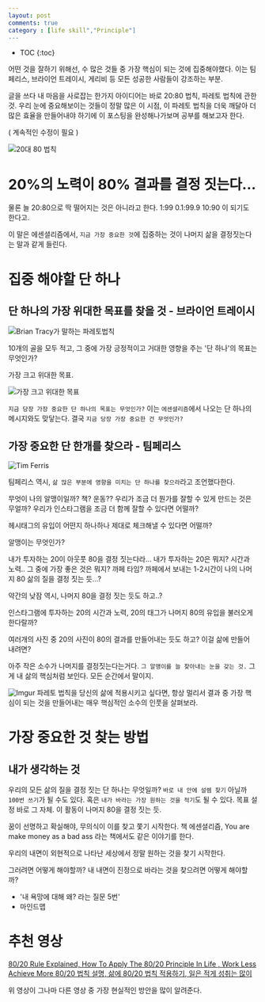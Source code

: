 ```yaml
---
layout: post
comments: true
category : [life skill","Principle"]
---
```


* TOC
{:toc}

어떤 것을 잘하기 위해선, 수 많은 것들 중 가장 핵심이 되는 것에 집중해야했다. 이는 팀페리스, 브라이언 트레이시, 게리비 등 모든 성공한 사람들이 강조하는 부분.

글을 쓰다 내 마음을 사로잡는 한가지 아이디어는 바로 20:80 법칙, 파레토 법칙에 관한 것. 우리 눈에 중요해보이는 것들이 정말 많은 이 시점, 이 파레토 법칙을 더욱 깨달아 더 많은 효율을 만들어내야 하기에 이 포스팅을 완성해나가보며 공부를 해보고자 한다.

( 계속적인 수정이 필요 )

![20대 80 법칙](https://i.imgur.com/49zSU9i.png)

# 20%의 노력이 80% 결과를 결정 짓는다...

물론 늘 20:80으로 딱 떨어지는 것은 아니라고 한다.
1:99
0.1:99.9
10:90 이 되기도 한다고.

이 말은 에센셜리즘에서, `지금 가장 중요한 것`에 집중하는 것이 나머지 삶을 결정짓는다는 말과 같게 들린다.

# 집중 해야할 단 하나

## 단 하나의 가장 위대한 목표를 찾을 것 - 브라이언 트레이시

![Brian Tracy가 말하는 파레토법칙](https://i.imgur.com/51g0hzE.jpg)

10개의 골을 모두 적고, 그 중에 가장 긍정적이고 거대한 영향을 주는 '단 하나'의 목표는 무엇인가?

가장 크고 위대한 목표.

![가장 크고 위대한 목표](https://i.imgur.com/QVsNM2G.png)


`지금 당장 가장 중요한 단 하나의 목표는 무엇인가?`
이는 `에센셜리즘`에서 나오는 단 하나의 메시지와도 맞닿는다.
결국 `지금 당장 가장 중요한 건 무엇인가?`


## 가장 중요한 단 한개를 찾으라 - 팀페리스

![Tim Ferris](https://m.media-amazon.com/images/M/MV5BMTg5MzYxMTg0NF5BMl5BanBnXkFtZTgwNTM2MTA2MDI@._V1_.jpg)

팀페리스 역시, `삶 많은 부분에 영향을 미치는 단 하나를 찾으라`라고 조언했다한다.


무엇이 나의 알맹이일까?
책?
운동??
우리가 조금 더 뭔가를 잘할 수 있게 만드는 것은 무얼까?
우리가 인스타그램을 조금 더 함께 잘할 수 있다면 어떨까?

헤시태그의 
유입이 어떤지 하나하나 제대로 체크해낼 수 있다면 어떨까?

알맹이는 무엇인가?

내가 투자하는 20이 아웃풋 80을 결정 짓는다라...
내가 투자하는 20은 뭐지?
시간과 노력..
그 중에 가장 좋은 것은 뭐지?
까페 타임?
까페에서 보내는 1-2시간이 나의 나머지 80 삶의 질을 결정 짓는 듯...?

약간의 낮잠 역시, 나머지 80을 결정 짓는 듯도 하고..?

인스타그램에 투자하는 20의 시간과 노력, 20의 태그가 나머지 80의 유입을 불러오게 한다랄까?

여러개의 사진 중 20의 사진이 80의 결과를 만들어내는 듯도 하고?
이걸 삶에 만들어 내려면?

아주 작은 소수가 나머지를 결정짓는다는거다.
`그 알맹이를 늘 찾아내는 눈을 갖는 것.`
그게 내 삶의 핵심처럼 보인다.
모든 순간에서 말이지.


![Imgur](https://i.imgur.com/frIbFGZ.png) 
파레토 법칙을 당신의 삶에 적용시키고 싶다면, 항상 멀리서 결과 중 가장 핵심이 되는 것을 만들어내는 매우 핵심적인 소수의 인풋을  살펴보라.


# 가장 중요한 것 찾는 방법

## 내가 생각하는 것

우리의 모든 삶의 질을 결정 짓는 단 하나는 무엇일까?
`바로 내 안에 설렘 찾기` 아닐까
`100번 쓰기`가 될 수도 있다. 혹은 `내가 바라는 가장 원하는 것을 적기`도 될 수 있다.
목표 설정 바로 그 자체.
이 활동이 나머지 80을 결정 짓는 듯.

꿈이 선명하고 확실해야, 무의식이 이를 찾고 쫓기 시작한다.
책 에센셜리즘, You are make money as a bad ass 라는 책에서도 같은 이야기를 한다.

우리의 내면이 외현적으로 나타난 세상에서 정말 원하는 것을 찾기 시작한다.

그러려면 어떻게 해야할까?
내 내면이 진정으로 바라는 것을 찾으려면 어떻게 해야할까?
 
- '내 욕망에 대해 왜? 라는 질문 5번'
- 마인드맵


# 추천 영상

[80/20 Rule Explained, How To Apply The 80/20 Principle In Life , Work Less Achieve More 80/20 법칙 설명, 삶에 80/20 법칙 적용하기, 일은 적게 성취는 많이](https://www.youtube.com/embed/QPwJmtACUO4)

위 영상이 그나마 다른 영상 중 가장 현실적인 방안을 많이 알려준다.

